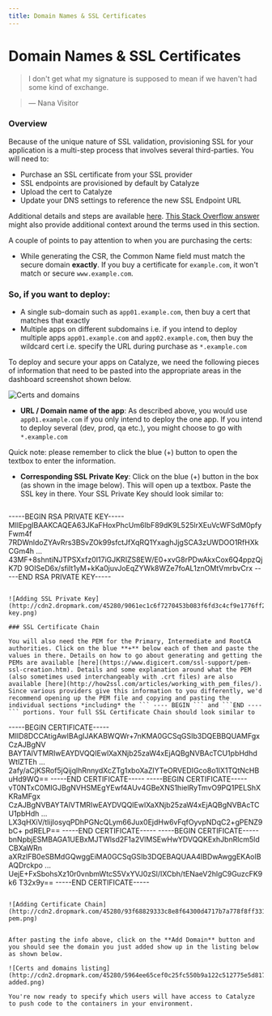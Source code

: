 ```yaml
---
title: Domain Names & SSL Certificates
---
```


# Domain Names & SSL Certificates

> I don't get what my signature is supposed to mean if we haven't had some kind of exchange.

> — Nana Visitor

### Overview

Because of the unique nature of SSL validation, provisioning SSL for your application is a multi-step process that involves several third-parties. You will need to:

- Purchase an SSL certificate from your SSL provider
- SSL endpoints are provisioned by default by Catalyze
- Upload the cert to Catalyze
- Update your DNS settings to reference the new SSL Endpoint URL

Additional details and steps are available  [here](https://devcenter.heroku.com/articles/ssl-endpoint). [This Stack Overflow answer](http://serverfault.com/questions/9708/what-is-a-pem-file-and-how-does-it-differ-from-other-openssl-generated-key-file) might also provide additional context around the terms used in this section.

A couple of points to pay attention to when you are purchasing the certs:

- While generating the CSR, the Common Name field must match the secure domain **exactly**. If you buy a certificate for `example.com`, it won't match or secure `www.example.com`.

### So, if you want to deploy:

- A single sub-domain such as `app01.example.com`, then buy a cert that matches that exactly
- Multiple apps on different subdomains i.e. if you intend to deploy multiple apps `app01.example.com` and `app02.example.com`, then buy the wildcard cert i.e. specify the URL during purchase as `*.example.com`

To deploy and secure your apps on Catalyze, we need the following pieces of information that need to be pasted into the appropriate areas in the dashboard screenshot shown below.

![Certs and domains](http://cdn2.dropmark.com/45280/53bdc9f6fb5fb1a9e441c3b8afcd8ae4a73a2ad6/db_domain-name.png)

- **URL / Domain name of the app**: As described above, you would use `app01.example.com` if you only intend to deploy the one app. If you intend to deploy several (dev, prod, qa etc.), you might choose to go with `*.example.com`

Quick note: please remember to click the blue (+) button to open the textbox to enter the information.

- **Corresponding SSL Private Key**: Click on the blue (+) button in the box (as shown in the image below). This will open up a textbox. Paste the SSL key in there. Your SSL Private Key should look similar to:

  ```
-----BEGIN RSA PRIVATE KEY-----
MIIEpgIBAAKCAQEA63JKaFHoxPhcUm6IbF89dK9L525lrXEuVcWFSdM0pfyFwm4f
7RDWnldoZYAvRrs3BSvZOk99sfctJfXqRQ1YxaghJjgSCA3zUWDOO1RfHXkCGm4h
                              ...
43MF+8shntiNJTPSXxfz0I17iGJKRIZS8EW/E0+xvG8rPDwAkxCox6Q4ppzQjK7D
9OISeD6x/sfiIt1yM+kKa0juvJoEqZYWk8WZe7foAL1znOMtVmrbvCrx
-----END RSA PRIVATE KEY-----
  ```

![Adding SSL Private Key](http://cdn2.dropmark.com/45280/9061ec1c6f7270453b083f6fd3c4cf9e1776ff2c/db_ssl-key.png)

### SSL Certificate Chain

You will also need the PEM for the Primary, Intermediate and RootCA authorities. Click on the blue **+** below each of them and paste the values in there. Details on how to go about generating and getting the PEMs are available [here](https://www.digicert.com/ssl-support/pem-ssl-creation.htm). Details and some explanation around what the PEM (also sometimes used interchangeably with .crt files) are also available [here](http://how2ssl.com/articles/working_with_pem_files/). Since various providers give this information to you differently, we'd recommend opening up the PEM file and copying and pasting the individual sections *including* the ``` ---- BEGIN ``` and ```END ----``` portions. Your full SSL Certificate Chain should look similar to

  ```
-----BEGIN CERTIFICATE-----
MIID8DCCAtigAwIBAgIJAKABWQWr+7nKMA0GCSqGSIb3DQEBBQUAMFgxCzAJBgNV
BAYTAlVTMRIwEAYDVQQIEwlXaXNjb25zaW4xEjAQBgNVBAcTCU1pbHdhdWtlZTEh
                              ...
2afy/aCjKSRof5jQijqlhRnnydXcZTg1xboXaZIYTeORVEDIGco8o1lX1TQtNcHB
uHd9WQ==
-----END CERTIFICATE-----
-----BEGIN CERTIFICATE-----
vT0NTxC0MIGJBgNVHSMEgYEwf4AUv4GBeXNS1hielRyTmvO9PQ1PELShXKRaMFgx
CzAJBgNVBAYTAlVTMRIwEAYDVQQIEwlXaXNjb25zaW4xEjAQBgNVBAcTCU1pbHdh
                              ...
LX3qHXiV/tlijIosyqPDhPGNcQLym66Jux0EjdHw6vFqfOyvpNDqC2+gPENZ9bC+
pdRELP==
-----END CERTIFICATE-----
-----BEGIN CERTIFICATE-----
bnNpbjESMBAGA1UEBxMJTWlsd2F1a2VlMSEwHwYDVQQKExhJbnRlcm5ldCBXaWRn
aXRzIFB0eSBMdGQwggEiMA0GCSqGSIb3DQEBAQUAA4IBDwAwggEKAoIBAQDrckpo
                              ...
UejE+FxSbohsXz10r0vnbmWtcS5VxYVJ0zSl/IXCbh/tENaeV2hlgC9GuzcFK9k6
T32x9y==
-----END CERTIFICATE-----
  ```

![Adding Certificate Chain](http://cdn2.dropmark.com/45280/93f68829333c8e8f64300d4717b7a778f8ff3311/db_ssl-pem.png)


After pasting the info above, click on the **Add Domain** button and you should see the domain you just added show up in the listing below as shown below.

![Certs and domains listing](http://cdn2.dropmark.com/45280/5964ee65cef0c25fc550b9a122c512775e5d8173/db_domain-added.png)

You're now ready to specify which users will have access to Catalyze to push code to the containers in your environment.

